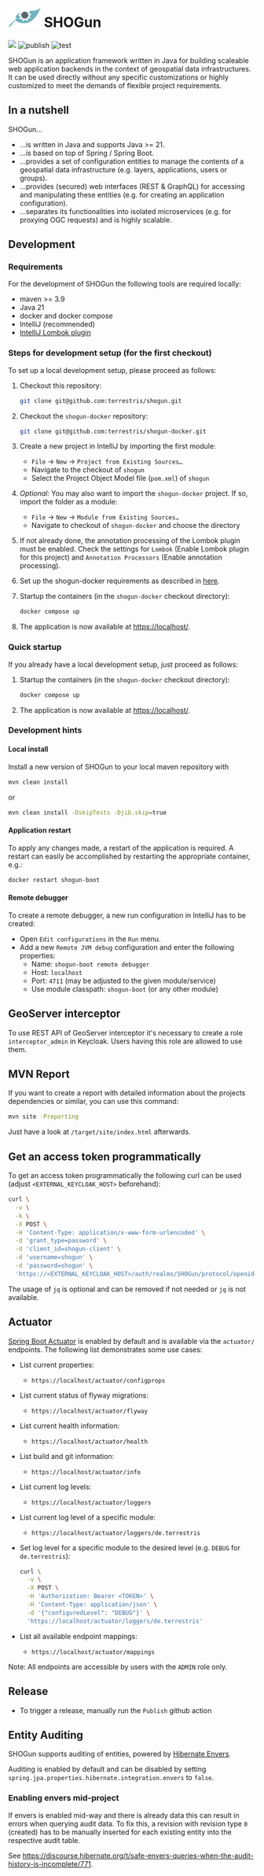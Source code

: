 # ![SHOGun Logo](./docs/assets/img/shogun_logo_thumb.png) SHOGun

![](https://img.shields.io/github/license/terrestris/shogun)
![publish](https://github.com/terrestris/shogun/actions/workflows/build-and-publish.yml/badge.svg?branch=main)
![test](https://github.com/terrestris/shogun/actions/workflows/test.yml/badge.svg?branch=main)
<!-- ![dependabot](https://api.dependabot.com/badges/status?host=github&repo=terrestris/shogun) -->

SHOGun is an application framework written in Java for building scaleable web application backends in the context of
geospatial data infrastructures. It can be used directly without any specific customizations or highly customized to
meet the demands of flexible project requirements.

## In a nutshell

SHOGun…

* …is written in Java and supports Java >= 21.
* …is based on top of Spring / Spring Boot.
* …provides a set of configuration entities to manage the contents of a geospatial data infrastructure (e.g. layers,
applications, users or groups).
* …provides (secured) web interfaces (REST & GraphQL) for accessing and manipulating these entities (e.g. for creating
an application configuration).
* …separates its functionalities into isolated microservices (e.g. for proxying OGC requests) and is highly scalable.

## Development

### Requirements

For the development of SHOGun the following tools are required locally:

- maven >= 3.9
- Java 21
- docker and docker compose
- IntelliJ (recommended)
- [IntelliJ Lombok plugin](https://plugins.jetbrains.com/plugin/6317-lombok/)

### Steps for development setup (for the first checkout)

To set up a local development setup, please proceed as follows:

1. Checkout this repository:

   ```bash
   git clone git@github.com:terrestris/shogun.git
   ```

2. Checkout the `shogun-docker` repository:

   ```bash
   git clone git@github.com:terrestris/shogun-docker.git
   ```

3. Create a new project in IntelliJ by importing the first module:

   - `File` -> `New` -> `Project from Existing Sources…`
   - Navigate to the checkout of `shogun`
   - Select the Project Object Model file (`pom.xml`) of `shogun`

4. *Optional:* You may also want to import the `shogun-docker` project.
   If so, import the folder as a module:

   - `File` -> `New` -> `Module from Existing Sources…`
   - Navigate to checkout of `shogun-docker` and choose the directory

5. If not already done, the annotation processing of the Lombok plugin must be
   enabled.
   Check the settings for `Lombok` (Enable Lombok plugin for this project) and
   `Annotation Processors` (Enable annotation processing).

6. Set up the shogun-docker requirements as described in [here](https://github.com/terrestris/shogun-docker).

7. Startup the containers (in the `shogun-docker` checkout directory):

   ```bash
   docker compose up
   ```

8. The application is now available at [https://localhost/](https://localhost/).

### Quick startup

If you already have a local development setup, just proceed as follows:

1. Startup the containers (in the `shogun-docker` checkout directory):

   ```bash
   docker compose up
   ```

2. The application is now available at [https://localhost/](https://localhost/).

### Development hints

#### Local install

Install a new version of SHOGun to your local maven repository with

  ```bash
  mvn clean install
  ```

or

   ```bash
   mvn clean install -DskipTests -Djib.skip=true
   ```

#### Application restart

To apply any changes made, a restart of the application is required. A restart can easily be accomplished by
restarting the appropriate container, e.g.:

   ```bash
   docker restart shogun-boot
   ```

#### Remote debugger

To create a remote debugger, a new run configuration in IntelliJ has to be created:

- Open `Edit configurations` in the `Run` menu.
- Add a new `Remote JVM debug` configuration and enter the following properties:
  - Name: `shogun-boot remote debugger`
  - Host: `localhost`
  - Port: `4711` (may be adjusted to the given module/service)
  - Use module classpath: `shogun-boot` (or any other module)

## GeoServer interceptor

To use REST API of GeoServer interceptor it's necessary to create a role
`interceptor_admin` in Keycloak. Users having this role are allowed to use them.

## MVN Report

If you want to create a report with detailed information about the projects
dependencies or similar, you can use this command:

```bash
mvn site -Preporting
```

Just have a look at `/target/site/index.html` afterwards.

## Get an access token programmatically

To get an access token programmatically the following curl can be used (adjust `<EXTERNAL_KEYCLOAK_HOST>`
beforehand):

```bash
curl \
  -v \
  -k \
  -X POST \
  -H 'Content-Type: application/x-www-form-urlencoded' \
  -d 'grant_type=password' \
  -d 'client_id=shogun-client' \
  -d 'username=shogun' \
  -d 'password=shogun' \
  'https://<EXTERNAL_KEYCLOAK_HOST>/auth/realms/SHOGun/protocol/openid-connect/token' | jq '.access_token'
```

The usage of `jq` is optional and can be removed if not needed or `jq` is not available.

## Actuator

[Spring Boot Actuator](https://docs.spring.io/spring-boot/docs/current/reference/html/production-ready-features.html#production-ready)
is enabled by default and is available via the `actuator/` endpoints.
The following list demonstrates some use cases:

- List current properties:
  - `https://localhost/actuator/configprops`
- List current status of flyway migrations:
  - `https://localhost/actuator/flyway`
- List current health information:
  - `https://localhost/actuator/health`
- List build and git information:
  - `https://localhost/actuator/info`
- List current log levels:
  - `https://localhost/actuator/loggers`
- List current log level of a specific module:
  - `https://localhost/actuator/loggers/de.terrestris`
- Set log level for a specific module to the desired level (e.g. `DEBUG` for
  `de.terrestris`):

    ```bash
    curl \
      -v \
      -X POST \
      -H 'Authorization: Bearer <TOKEN>' \
      -H 'Content-Type: application/json' \
      -d '{"configuredLevel": "DEBUG"}' \
      'https://localhost/actuator/loggers/de.terrestris'
    ```

- List all available endpoint mappings:
  - `https://localhost/actuator/mappings`

Note: All endpoints are accessible by users with the `ADMIN` role only.

## Release

- To trigger a release, manually run the `Publish` github action 

## Entity Auditing

SHOGun supports auditing of entities, powered by [Hibernate Envers](https://hibernate.org/orm/envers/).

Auditing is enabled by default and can be disabled by setting `spring.jpa.properties.hibernate.integration.envers` to `false`.

### Enabling envers mid-project

If envers is enabled mid-way and there is already data this can result in errors when querying audit data. To fix this, a revision with revision type `0` (created) has to be manually inserted for each existing entity into the respective audit table.

See https://discourse.hibernate.org/t/safe-envers-queries-when-the-audit-history-is-incomplete/771.
